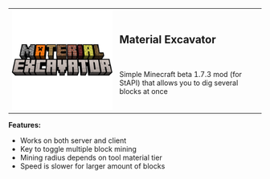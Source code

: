 <table style="margin: 0 auto;">
	<tbody>
		<tr>
			<td style="text-align: center; width: 200px"><img src="src/main/resources/assets/materialexcavator/icon.png" alt="" style="width: 100%"/></td>		
			<td>
				<h2 style="text-align: left;">Material Excavator</h2>
				<a href="https://jitpack.io/#paulevsGitch/MaterialExcavator"><img src="https://jitpack.io/v/paulevsGitch/MaterialExcavator.svg" alt=""></a>
				<p>Simple Minecraft beta 1.7.3 mod (for StAPI) that allows you to dig several blocks at once</p>
			</td>		
		</tr>
	</tbody>
</table>

**Features:**
- Works on both server and client
- Key to toggle multiple block mining
- Mining radius depends on tool material tier
- Speed is slower for larger amount of blocks